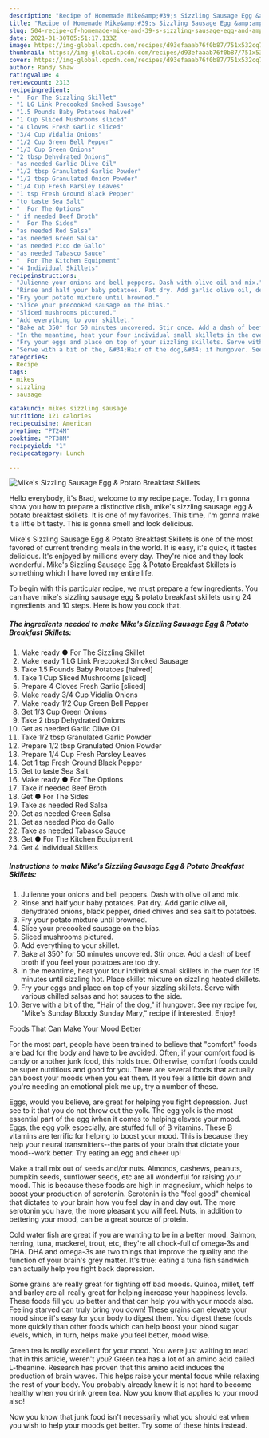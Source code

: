 ```yaml
---
description: "Recipe of Homemade Mike&amp;#39;s Sizzling Sausage Egg &amp;amp; Potato Breakfast Skillets"
title: "Recipe of Homemade Mike&amp;#39;s Sizzling Sausage Egg &amp;amp; Potato Breakfast Skillets"
slug: 504-recipe-of-homemade-mike-and-39-s-sizzling-sausage-egg-and-amp-potato-breakfast-skillets
date: 2021-01-30T05:51:17.133Z
image: https://img-global.cpcdn.com/recipes/d93efaaab76f0b87/751x532cq70/mikes-sizzling-sausage-egg-potato-breakfast-skillets-recipe-main-photo.jpg
thumbnail: https://img-global.cpcdn.com/recipes/d93efaaab76f0b87/751x532cq70/mikes-sizzling-sausage-egg-potato-breakfast-skillets-recipe-main-photo.jpg
cover: https://img-global.cpcdn.com/recipes/d93efaaab76f0b87/751x532cq70/mikes-sizzling-sausage-egg-potato-breakfast-skillets-recipe-main-photo.jpg
author: Randy Shaw
ratingvalue: 4
reviewcount: 2313
recipeingredient:
- "  For The Sizzling Skillet"
- "1 LG Link Precooked Smoked Sausage"
- "1.5 Pounds Baby Potatoes halved"
- "1 Cup Sliced Mushrooms sliced"
- "4 Cloves Fresh Garlic sliced"
- "3/4 Cup Vidalia Onions"
- "1/2 Cup Green Bell Pepper"
- "1/3 Cup Green Onions"
- "2 tbsp Dehydrated Onions"
- "as needed Garlic Olive Oil"
- "1/2 tbsp Granulated Garlic Powder"
- "1/2 tbsp Granulated Onion Powder"
- "1/4 Cup Fresh Parsley Leaves"
- "1 tsp Fresh Ground Black Pepper"
- "to taste Sea Salt"
- "  For The Options"
- " if needed Beef Broth"
- "  For The Sides"
- "as needed Red Salsa"
- "as needed Green Salsa"
- "as needed Pico de Gallo"
- "as needed Tabasco Sauce"
- "  For The Kitchen Equipment"
- "4 Individual Skillets"
recipeinstructions:
- "Julienne your onions and bell peppers. Dash with olive oil and mix."
- "Rinse and half your baby potatoes. Pat dry. Add garlic olive oil, dehydrated onions, black pepper, dried chives and sea salt to potatoes."
- "Fry your potato mixture until browned."
- "Slice your precooked sausage on the bias."
- "Sliced mushrooms pictured."
- "Add everything to your skillet."
- "Bake at 350° for 50 minutes uncovered. Stir once. Add a dash of beef broth if you feel your potatoes are too dry."
- "In the meantime, heat your four individual small skillets in the oven for 15 minutes until sizzling hot. Place skillet mixture on sizzling heated skillets."
- "Fry your eggs and place on top of your sizzling skillets. Serve with various chilled salsas and hot sauces to the side."
- "Serve with a bit of the, &#34;Hair of the dog,&#34; if hungover. See my recipe for, &#34;Mike&#39;s Sunday Bloody Sunday Mary,&#34; recipe if interested. Enjoy!"
categories:
- Recipe
tags:
- mikes
- sizzling
- sausage

katakunci: mikes sizzling sausage 
nutrition: 121 calories
recipecuisine: American
preptime: "PT24M"
cooktime: "PT38M"
recipeyield: "1"
recipecategory: Lunch

---
```



![Mike&#39;s Sizzling Sausage Egg &amp; Potato Breakfast Skillets](https://img-global.cpcdn.com/recipes/d93efaaab76f0b87/751x532cq70/mikes-sizzling-sausage-egg-potato-breakfast-skillets-recipe-main-photo.jpg)

Hello everybody, it's Brad, welcome to my recipe page. Today, I'm gonna show you how to prepare a distinctive dish, mike&#39;s sizzling sausage egg &amp; potato breakfast skillets. It is one of my favorites. This time, I'm gonna make it a little bit tasty. This is gonna smell and look delicious.



Mike&#39;s Sizzling Sausage Egg &amp; Potato Breakfast Skillets is one of the most favored of current trending meals in the world. It is easy, it's quick, it tastes delicious. It's enjoyed by millions every day. They're nice and they look wonderful. Mike&#39;s Sizzling Sausage Egg &amp; Potato Breakfast Skillets is something which I have loved my entire life.


To begin with this particular recipe, we must prepare a few ingredients. You can have mike&#39;s sizzling sausage egg &amp; potato breakfast skillets using 24 ingredients and 10 steps. Here is how you cook that.

<!--inarticleads1-->

##### The ingredients needed to make Mike&#39;s Sizzling Sausage Egg &amp; Potato Breakfast Skillets:

1. Make ready  ● For The Sizzling Skillet
1. Make ready 1 LG Link Precooked Smoked Sausage
1. Take 1.5 Pounds Baby Potatoes [halved]
1. Take 1 Cup Sliced Mushrooms [sliced]
1. Prepare 4 Cloves Fresh Garlic [sliced]
1. Make ready 3/4 Cup Vidalia Onions
1. Make ready 1/2 Cup Green Bell Pepper
1. Get 1/3 Cup Green Onions
1. Take 2 tbsp Dehydrated Onions
1. Get as needed Garlic Olive Oil
1. Take 1/2 tbsp Granulated Garlic Powder
1. Prepare 1/2 tbsp Granulated Onion Powder
1. Prepare 1/4 Cup Fresh Parsley Leaves
1. Get 1 tsp Fresh Ground Black Pepper
1. Get to taste Sea Salt
1. Make ready  ● For The Options
1. Take  if needed Beef Broth
1. Get  ● For The Sides
1. Take as needed Red Salsa
1. Get as needed Green Salsa
1. Get as needed Pico de Gallo
1. Take as needed Tabasco Sauce
1. Get  ● For The Kitchen Equipment
1. Get 4 Individual Skillets




<!--inarticleads2-->

##### Instructions to make Mike&#39;s Sizzling Sausage Egg &amp; Potato Breakfast Skillets:

1. Julienne your onions and bell peppers. Dash with olive oil and mix.
1. Rinse and half your baby potatoes. Pat dry. Add garlic olive oil, dehydrated onions, black pepper, dried chives and sea salt to potatoes.
1. Fry your potato mixture until browned.
1. Slice your precooked sausage on the bias.
1. Sliced mushrooms pictured.
1. Add everything to your skillet.
1. Bake at 350° for 50 minutes uncovered. Stir once. Add a dash of beef broth if you feel your potatoes are too dry.
1. In the meantime, heat your four individual small skillets in the oven for 15 minutes until sizzling hot. Place skillet mixture on sizzling heated skillets.
1. Fry your eggs and place on top of your sizzling skillets. Serve with various chilled salsas and hot sauces to the side.
1. Serve with a bit of the, &#34;Hair of the dog,&#34; if hungover. See my recipe for, &#34;Mike&#39;s Sunday Bloody Sunday Mary,&#34; recipe if interested. Enjoy!




Foods That Can Make Your Mood Better


For the most part, people have been trained to believe that "comfort" foods are bad for the body and have to be avoided. Often, if your comfort food is candy or another junk food, this holds true. Otherwise, comfort foods could be super nutritious and good for you. There are several foods that actually can boost your moods when you eat them. If you feel a little bit down and you're needing an emotional pick me up, try a number of these.

Eggs, would you believe, are great for helping you fight depression. Just see to it that you do not throw out the yolk. The egg yolk is the most essential part of the egg iwhen it comes to helping elevate your mood. Eggs, the egg yolk especially, are stuffed full of B vitamins. These B vitamins are terrific for helping to boost your mood. This is because they help your neural transmitters--the parts of your brain that dictate your mood--work better. Try eating an egg and cheer up!

Make a trail mix out of seeds and/or nuts. Almonds, cashews, peanuts, pumpkin seeds, sunflower seeds, etc are all wonderful for raising your mood. This is because these foods are high in magnesium, which helps to boost your production of serotonin. Serotonin is the "feel good" chemical that dictates to your brain how you feel day in and day out. The more serotonin you have, the more pleasant you will feel. Nuts, in addition to bettering your mood, can be a great source of protein.

Cold water fish are great if you are wanting to be in a better mood. Salmon, herring, tuna, mackerel, trout, etc, they're all chock-full of omega-3s and DHA. DHA and omega-3s are two things that improve the quality and the function of your brain's grey matter. It's true: eating a tuna fish sandwich can actually help you fight back depression. 

Some grains are really great for fighting off bad moods. Quinoa, millet, teff and barley are all really great for helping increase your happiness levels. These foods fill you up better and that can help you with your moods also. Feeling starved can truly bring you down! These grains can elevate your mood since it's easy for your body to digest them. You digest these foods more quickly than other foods which can help boost your blood sugar levels, which, in turn, helps make you feel better, mood wise.

Green tea is really excellent for your mood. You were just waiting to read that in this article, weren't you? Green tea has a lot of an amino acid called L-theanine. Research has proven that this amino acid induces the production of brain waves. This helps raise your mental focus while relaxing the rest of your body. You probably already knew it is not hard to become healthy when you drink green tea. Now you know that applies to your mood also!

Now you know that junk food isn't necessarily what you should eat when you wish to help your moods get better. Try  some  of  these  hints  instead.

